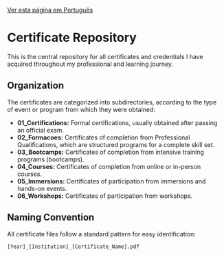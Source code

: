 
[Ver esta página em Português](README_pt-br.md)

# Certificate Repository

This is the central repository for all certificates and credentials I have acquired throughout my professional and learning journey.

## Organization

The certificates are categorized into subdirectories, according to the type of event or program from which they were obtained:

-   **01_Certifications:** Formal certifications, usually obtained after passing an official exam.
-   **02_Formacoes:** Certificates of completion from Professional Qualifications, which are structured programs for a complete skill set.
-   **03_Bootcamps:** Certificates of completion from intensive training programs (bootcamps).
-   **04_Courses:** Certificates of completion from online or in-person courses.
-   **05_Immersions:** Certificates of participation from immersions and hands-on events.
-   **06_Workshops:** Certificates of participation from workshops.

## Naming Convention

All certificate files follow a standard pattern for easy identification:

`[Year]_[Institution]_[Certificate_Name].pdf`
